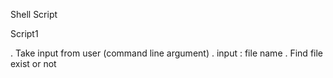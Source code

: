 Shell Script

Script1

. Take input from user (command line argument)
. input : file name
. Find file exist or not
